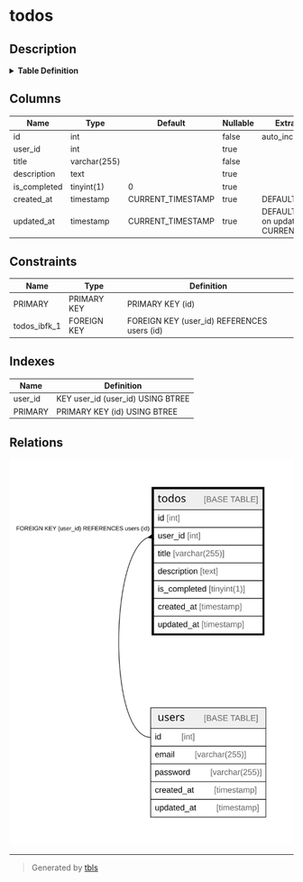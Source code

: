 # todos

## Description

<details>
<summary><strong>Table Definition</strong></summary>

```sql
CREATE TABLE `todos` (
  `id` int NOT NULL AUTO_INCREMENT,
  `user_id` int DEFAULT NULL,
  `title` varchar(255) NOT NULL,
  `description` text,
  `is_completed` tinyint(1) DEFAULT '0',
  `created_at` timestamp NULL DEFAULT CURRENT_TIMESTAMP,
  `updated_at` timestamp NULL DEFAULT CURRENT_TIMESTAMP ON UPDATE CURRENT_TIMESTAMP,
  PRIMARY KEY (`id`),
  KEY `user_id` (`user_id`),
  CONSTRAINT `todos_ibfk_1` FOREIGN KEY (`user_id`) REFERENCES `users` (`id`) ON DELETE CASCADE
) ENGINE=InnoDB DEFAULT CHARSET=utf8mb4 COLLATE=utf8mb4_0900_ai_ci
```

</details>

## Columns

| Name | Type | Default | Nullable | Extra Definition | Children | Parents | Comment |
| ---- | ---- | ------- | -------- | ---------------- | -------- | ------- | ------- |
| id | int |  | false | auto_increment |  |  |  |
| user_id | int |  | true |  |  | [users](users.md) |  |
| title | varchar(255) |  | false |  |  |  |  |
| description | text |  | true |  |  |  |  |
| is_completed | tinyint(1) | 0 | true |  |  |  |  |
| created_at | timestamp | CURRENT_TIMESTAMP | true | DEFAULT_GENERATED |  |  |  |
| updated_at | timestamp | CURRENT_TIMESTAMP | true | DEFAULT_GENERATED on update CURRENT_TIMESTAMP |  |  |  |

## Constraints

| Name | Type | Definition |
| ---- | ---- | ---------- |
| PRIMARY | PRIMARY KEY | PRIMARY KEY (id) |
| todos_ibfk_1 | FOREIGN KEY | FOREIGN KEY (user_id) REFERENCES users (id) |

## Indexes

| Name | Definition |
| ---- | ---------- |
| user_id | KEY user_id (user_id) USING BTREE |
| PRIMARY | PRIMARY KEY (id) USING BTREE |

## Relations

![er](todos.svg)

---

> Generated by [tbls](https://github.com/k1LoW/tbls)
